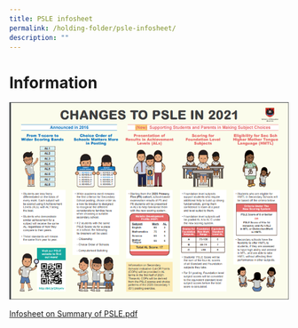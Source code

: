 ```yaml
---
title: PSLE infosheet
permalink: /holding-folder/psle-infosheet/
description: ""
---
```

Information
==============

![](/images/PSLE%202021.png)

[Infosheet on Summary of PSLE.pdf](/files/Infosheet%20on%20Summary%20of%20PSLE%20Announcement.pdf)